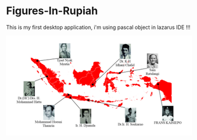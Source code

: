 # Figures-In-Rupiah
This is my first desktop application, i'm using pascal object in lazarus IDE !!!

![alt text](https://github.com/mas-diq/Figures-In-Rupiah/blob/main/Banner.jpg)
